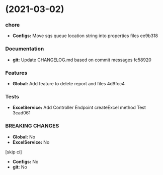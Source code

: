 # (2021-03-02)

### chore

* **Configs:** Move sqs queue location string into properties files ee9b318

### Documentation

* **git:** Update CHANGELOG.md based on commit messages fc58920

### Features

* **Global:** Add feature to delete report and files 4d9fcc4

### Tests

* **ExcelService:** Add Controller Endpoint createExcel method Test 3cad061

### BREAKING CHANGES

* **Global:** No
* **ExcelService:** No

[skip ci]

* **Configs:** No
* **git:** No



